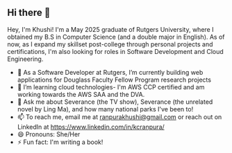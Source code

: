 ## Hi there 👋

Hey, I'm Khushi! I'm a May 2025 graduate of Rutgers University, where I obtained my B.S in Computer Science (and a double major in English). As of now, as I expand my skillset post-college through personal projects and certifications, I'm also looking for roles in Software Development and Cloud Engineering.   

- 🔭 As a Software Developer at Rutgers, I’m currently building web applications for Douglass Faculty Fellow Program research projects
- 🌱 I’m learning cloud technologies- I'm AWS CCP certified and am working towards the AWS SAA and the DVA. 
- 💬 Ask me about Severance (the TV show), Severance (the unrelated novel by Ling Ma), and how many national parks I've been to!
- 📫 To reach me, email me at ranpurakhushi@gmail.com or reach out on LinkedIn at https://www.linkedin.com/in/kcranpura/
- 😄 Pronouns: She/Her
- ⚡ Fun fact: I'm writing a book!

